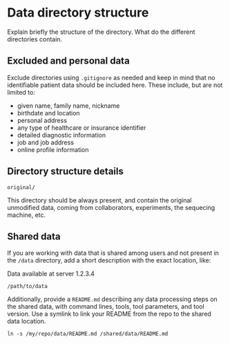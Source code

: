 # Data directory structure

Explain briefly the structure of the directory. What do the different
directories contain.

## Excluded and personal data

Exclude directories using `.gitignore` as needed and keep in mind that no
identifiable patient data should be included here. These include, but are not
limited to:

- given name, family name, nickname
- birthdate and location
- personal address
- any type of healthcare or insurance identifier
- detailed diagnostic information
- job and job address
- online profile information

## Directory structure details

```
original/
```

This directory should be always present, and contain the original unmodified
data, coming from collaborators, experiments, the sequecing machine, etc.

## Shared data

If you are working with data that is shared among users and not present in the
`/data` directory, add a short description with the exact location, like:

Data available at server 1.2.3.4

```
/path/to/data
```

Additionally, provide a `README.md` describing any data processing steps on the
shared data, with command lines, tools, tool parameters, and tool version. Use a
symlink to link your README from the repo to the shared data location.

```
ln -s /my/repo/data/README.md /shared/data/README.md
```
